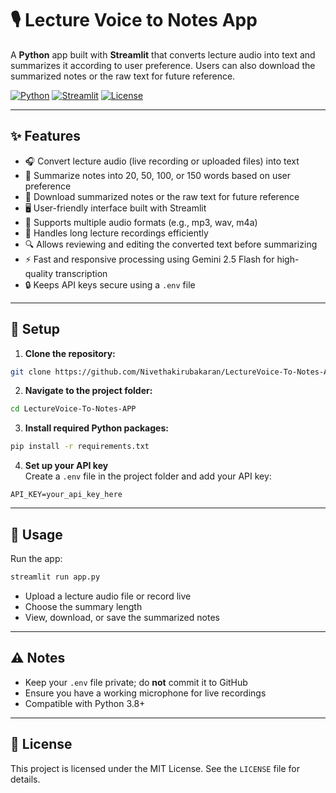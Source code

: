 # 🎙️ Lecture Voice to Notes App

A **Python** app built with **Streamlit** that converts lecture audio into text and summarizes it according to user preference. Users can also download the summarized notes or the raw text for future reference.

[![Python](https://img.shields.io/badge/Python-3.8%2B-blue)](https://www.python.org/)
[![Streamlit](https://img.shields.io/badge/Streamlit-App-success)](https://streamlit.io/)
[![License](https://img.shields.io/badge/License-MIT-green)](LICENSE)

---

## ✨ Features
- 🎧 Convert lecture audio (live recording or uploaded files) into text  
- 📝 Summarize notes into 20, 50, 100, or 150 words based on user preference  
- 💾 Download summarized notes or the raw text for future reference  
- 🖥️ User-friendly interface built with Streamlit  
- 🎯 Supports multiple audio formats (e.g., mp3, wav, m4a)  
- 🔄 Handles long lecture recordings efficiently  
- 🔍 Allows reviewing and editing the converted text before summarizing  
- ⚡ Fast and responsive processing using Gemini 2.5 Flash for high-quality transcription  
- 🔒 Keeps API keys secure using a `.env` file  

---

## 🚀 Setup

1. **Clone the repository:**
```bash
git clone https://github.com/Nivethakirubakaran/LectureVoice-To-Notes-APP.git
```

2. **Navigate to the project folder:**
```bash
cd LectureVoice-To-Notes-APP
```

3. **Install required Python packages:**
```bash
pip install -r requirements.txt
```

4. **Set up your API key**  
Create a `.env` file in the project folder and add your API key:
```
API_KEY=your_api_key_here
```

---

## 🎯 Usage
Run the app:
```bash
streamlit run app.py
```

- Upload a lecture audio file or record live  
- Choose the summary length  
- View, download, or save the summarized notes  

---

## ⚠️ Notes
- Keep your `.env` file private; do **not** commit it to GitHub  
- Ensure you have a working microphone for live recordings  
- Compatible with Python 3.8+  

---

## 📄 License
This project is licensed under the MIT License. See the `LICENSE` file for details.
